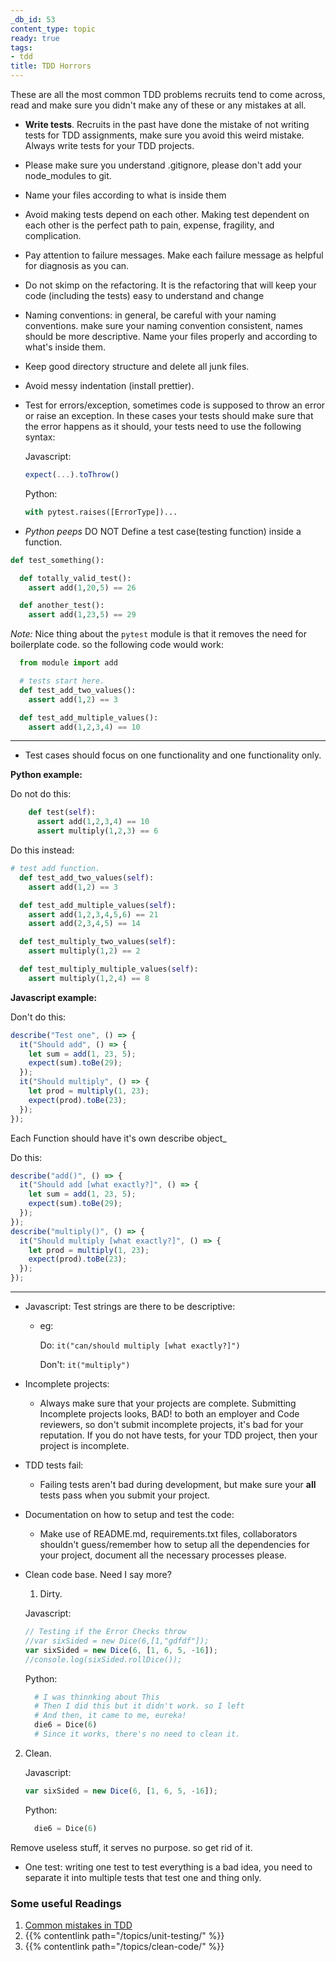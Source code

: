 ```yaml
---
_db_id: 53
content_type: topic
ready: true
tags:
- tdd
title: TDD Horrors
---
```


These are all the most common TDD problems recruits tend to come across, read and make sure you didn't make any of these or any mistakes at all.

- **Write tests**. Recruits in the past have done the mistake of not writing tests for TDD assignments, make sure you avoid this weird mistake. Always write tests for your TDD projects.
- Please make sure you understand .gitignore, please don't add your node_modules to git.
- Name your files according to what is inside them
- Avoid making tests depend on each other. Making test dependent on each other is the perfect path to pain, expense, fragility, and complication.
- Pay attention to failure messages. Make each failure message as helpful for diagnosis as you can.
- Do not skimp on the refactoring. It is the refactoring that will keep your code (including the tests) easy to understand and change
- Naming conventions: in general, be careful with your naming conventions. make sure your naming convention consistent, names should be more descriptive. Name your files properly and according to what's inside them.
- Keep good directory structure and delete all junk files.
- Avoid messy indentation (install prettier).
- Test for errors/exception, sometimes code is supposed to throw an error or raise an exception. In these cases your tests should make sure that the error happens as it should, your tests need to use the following syntax:

  Javascript:

  ```js
  expect(...).toThrow()
  ```

  Python:

  ```py
  with pytest.raises([ErrorType])...
  ```

- _Python peeps_ DO NOT Define a test case(testing function) inside a function.

```py
def test_something():

  def totally_valid_test():
    assert add(1,20,5) == 26

  def another_test():
    assert add(1,23,5) == 29

```

_Note:_
Nice thing about the `pytest` module is that it removes the need for boilerplate code. so the following code would work:

```py
  from module import add

  # tests start here.
  def test_add_two_values():
    assert add(1,2) == 3

  def test_add_multiple_values():
    assert add(1,2,3,4) == 10
```

---

- Test cases should focus on one functionality and one functionality only.

**Python example:**

Do not do this:

```py
    def test(self):
      assert add(1,2,3,4) == 10
      assert multiply(1,2,3) == 6
```

Do this instead:

```py
# test add function.
  def test_add_two_values(self):
    assert add(1,2) == 3

  def test_add_multiple_values(self):
    assert add(1,2,3,4,5,6) == 21
    assert add(2,3,4,5) == 14

  def test_multiply_two_values(self):
    assert multiply(1,2) == 2

  def test_multiply_multiple_values(self):
    assert multiply(1,2,4) == 8
```

**Javascript example:**

Don't do this:

```js
describe("Test one", () => {
  it("Should add", () => {
    let sum = add(1, 23, 5);
    expect(sum).toBe(29);
  });
  it("Should multiply", () => {
    let prod = multiply(1, 23);
    expect(prod).toBe(23);
  });
});
```

Each Function should have it's own describe object\_

Do this:

```js
describe("add()", () => {
  it("Should add [what exactly?]", () => {
    let sum = add(1, 23, 5);
    expect(sum).toBe(29);
  });
});
describe("multiply()", () => {
  it("Should multiply [what exactly?]", () => {
    let prod = multiply(1, 23);
    expect(prod).toBe(23);
  });
});
```

---

- Javascript: Test strings are there to be descriptive:

  - eg:

    Do: `it("can/should multiply [what exactly?]")`

    Don't: `it("multiply")`

- Incomplete projects:

  - Always make sure that your projects are complete. Submitting Incomplete projects looks, BAD! to both an employer and Code reviewers, so don't submit incomplete projects, it's bad for your reputation. If you do not have tests, for your TDD project, then your project is incomplete.

- TDD tests fail:

  - Failing tests aren't bad during development, but make sure your **all** tests pass when you submit your project.

- Documentation on how to setup and test the code:

  - Make use of README.md, requirements.txt files, collaborators shouldn't guess/remember how to setup all the dependencies for your project, document all the necessary processes please.

- Clean code base. Need I say more?

  1. Dirty.

  Javascript:

  ```js
  // Testing if the Error Checks throw
  //var sixSided = new Dice(6,[1,"gdfdf"]);
  var sixSided = new Dice(6, [1, 6, 5, -16]);
  //console.log(sixSided.rollDice());
  ```

  Python:

  ```py
    # I was thinnking about This
    # Then I did this but it didn't work. so I left
    # And then, it came to me, eureka!
    die6 = Dice(6)
    # Since it works, there's no need to clean it.
  ```

2. Clean.

   Javascript:

   ```js
   var sixSided = new Dice(6, [1, 6, 5, -16]);
   ```

   Python:

   ```py
     die6 = Dice(6)
   ```

Remove useless stuff, it serves no purpose. so get rid of it.

- One test: writing one test to test everything is a bad idea, you need to separate it into multiple tests that test one and thing only.

### Some useful Readings

1. [Common mistakes in TDD](https://cmatskas.com/common-mistakes-in-tdd/)
2. {{% contentlink path="/topics/unit-testing/" %}}
3. {{% contentlink path="/topics/clean-code/" %}}